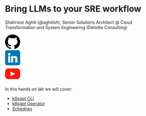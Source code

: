 
# Bring LLMs to your SRE workflow

Shahrooz Aghili (@aghilish), Senior Solutions Architect @ Cloud Transformation and System Engineering (Deloitte Consulting)
<div style="display: flex; align-items: flex-start;">
  <!-- Column of icons -->
  <div style="display: flex; flex-direction: column; align-items: center;">
    <a href="https://github.com/aghilish">
      <img src="./assets/github.png" alt="GitHub" width="50" height="50">
    </a>
    <a href="https://www.linkedin.com/in/aghilish">
      <img src="./assets/linkedin.png" alt="LinkedIn" width="50" height="50">
    </a>
    <a href="https://www.youtube.com/@aghilish">
      <img src="./assets/youtube.png" alt="YouTube" width="50" height="50">
    </a>
  </div>
</div>

In this hands on lab we will cover:

- [k8sgpt CLI](https://github.com/k8sgpt-ai/k8sgpt)
- [k8sgpt Operator](https://github.com/k8sgpt-ai/k8sgpt-operator)
- [Schednex](https://github.com/schednex-ai/schednex)
